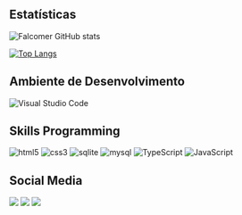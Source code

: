 ## Estatísticas
![Falcomer GitHub stats](https://github-readme-stats.vercel.app/api?username=devfalcomer&show_icons=true&theme=tokyonight)

[![Top Langs](https://github-readme-stats.vercel.app/api/top-langs/?username=devfalcomer)](https://github.com/anuraghazra/github-readme-stats)

## Ambiente de Desenvolvimento
<div>
  <img src="https://img.shields.io/badge/Visual_Studio_Code-0078D4?style=for-the-badge&logo=visual%20studio%20code&logoColor=white" alt="Visual Studio Code">
</div>

## Skills Programming
<div style="display: inline_block">
  <img aling="center" src="https://img.shields.io/badge/HTML-239120?style=for-the-badge&logo=html5&logoColor=white" alt="html5"/>
  <img aling="center" src="https://img.shields.io/badge/CSS-239120?&style=for-the-badge&logo=css3&logoColor=white" alt="css3"/>
  <img aling="center" src="https://img.shields.io/badge/SQLite-07405E?style=for-the-badge&logo=sqlite&logoColor=white" alt="sqlite"/>
  <img aling="center" src="https://img.shields.io/badge/MySQL-00000F?style=for-the-badge&logo=mysql&logoColor=white" alt="mysql"/>
  <img aling="center" src="https://img.shields.io/badge/TypeScript-007ACC?style=for-the-badge&logo=typescript&logoColor=white" alt="TypeScript"/>
  <img aling="center" src="https://img.shields.io/badge/JavaScript-yellow?style=for-the-badge&javascript" alt="JavaScript"/>
</div>

## Social Media
<a href="https://www.linkedin.com/in/arthur-falcomer-180b8a180/" target="_blank"><img src="https://img.shields.io/badge/-LinkedIn-%230077B5?style=for-the-badge&logo=linkedin&logoColor=white" target="_blank"></a> 
<a href="falcomerart@gmail.com"><img src="https://img.shields.io/badge/-Gmail-%23333?style=for-the-badge&logo=gmail&logoColor=white" target="_blank"></a>
<a href="https://wa.me/+5561982505726"><img src="https://img.shields.io/badge/WhatsApp-25D366?style=for-the-badge&logo=whatsapp&logoColor=white" target="_blank"></a>
